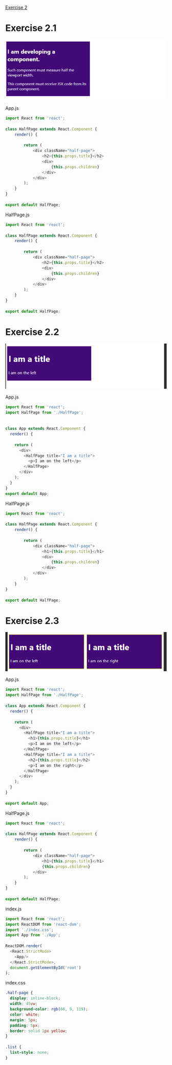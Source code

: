 [Exercise 2](https://books.adalab.es/materiales-front-end-j/modulo-3/3_4_componentes_react#ejercicio-2)

# Exercise 2.1

![](https://github.com/cvcastano/ejercicios-de-adalab/blob/master/module%203/module-3-lesson-03-components-in-react/module-3-lesson-03-ex-02/src/ex2-1.png)

App.js
```javaScript
import React from 'react';

class HalfPage extends React.Component {
    render() {

        return (
            <div className="half-page">
                <h2>{this.props.title}</h2>
                <div>
                    {this.props.children}
                </div>
            </div>
        );
    }
}

export default HalfPage;
```
HalfPage.js
```javaScript
import React from 'react';

class HalfPage extends React.Component {
    render() {

        return (
            <div className="half-page">
                <h2>{this.props.title}</h2>
                <div>
                    {this.props.children}
                </div>
            </div>
        );
    }
}

export default HalfPage;
```

# Exercise 2.2
![](https://github.com/cvcastano/ejercicios-de-adalab/blob/master/module%203/module-3-lesson-03-components-in-react/module-3-lesson-03-ex-02/src/ex2-2.png)

App.js
```javaScript
import React from 'react';
import HalfPage from './HalfPage';


class App extends React.Component {
  render() {

    return (
      <div>
        <HalfPage title="I am a title">
          <p>I am on the left</p>
        </HalfPage>
      </div>
    );
  }
}
export default App;
```
HalfPage.js
```javaScript
import React from 'react';

class HalfPage extends React.Component {
    render() {

        return (
            <div className="half-page">
                <h1>{this.props.title}</h1>
                <div>
                    {this.props.children}
                </div>
            </div>
        );
    }
}

export default HalfPage;
```
# Exercise 2.3
![](https://github.com/cvcastano/ejercicios-de-adalab/blob/master/module%203/module-3-lesson-03-components-in-react/module-3-lesson-03-ex-02/src/ex2-3.png)

App.js
```javaScript
import React from 'react';
import HalfPage from './HalfPage';

class App extends React.Component {
  render() {

    return (
      <div>
        <HalfPage title="I am a title">
          <h1>{this.props.title}</h1>
          <p>I am on the left</p>
        </HalfPage>
        <HalfPage title="I am a title">
          <h2>{this.props.title}</h2>
          <p>I am on the right</p>
        </HalfPage>
      </div>
    );
  }
}

export default App;
```
HalfPage.js
```javaScript
import React from 'react';

class HalfPage extends React.Component {
    render() {

        return (
            <div className="half-page">
                <h1>{this.props.title}</h1>
                {this.props.children}
            </div>
        );
    }
}

export default HalfPage;
```
index.js
```javaScript
import React from 'react';
import ReactDOM from 'react-dom';
import './index.css';
import App from './App';

ReactDOM.render(
  <React.StrictMode>
    <App/>
  </React.StrictMode>,
  document.getElementById('root')
);
```
index.css
```css
.half-page {
  display: inline-block;
  width: 45vw;
  background-color: rgb(66, 9, 119);
  color: white;
  margin: 5px;
  padding: 5px;
  border: solid 1px yellow;
}

.list {
  list-style: none;
}
```

